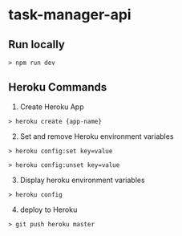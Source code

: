 # task-manager-api

## Run locally
```
> npm run dev
```

## Heroku Commands

1. Create Heroku App
```
> heroku create {app-name}
```

2. Set and remove Heroku environment variables
```
> heroku config:set key=value

> heroku config:unset key=value
```

3. Display heroku environment variables
```
> heroku config
```

4. deploy to Heroku
```
> git push heroku master
```

